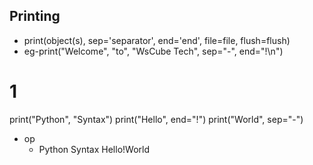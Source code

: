 ## Printing
- print(object(s), sep='separator', end='end', file=file, flush=flush)
- eg-print("Welcome", "to", "WsCube Tech", sep="-", end="!\n")

# 1
print("Python", "Syntax")
print("Hello", end="!")
print("World", sep="-")
- op
  - Python Syntax
    Hello!World